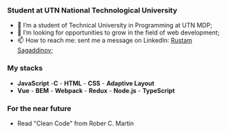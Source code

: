 ### Student at UTN National Technological University

- 🔭 I’m a student of Technical University in Programming at UTN MDP;
- 🤔 I’m looking for opportunities to grow in the field of web development;
- 📫 How to reach me: sent me a message on LinkedIn: [Rustam Sagaddinov](https://www.linkedin.com/in/rustam-sagaddinov);

### My stacks

- **JavaScript** -**C** - **HTML** - **CSS** - **Adaptive Layout**
- **Vue** - **BEM** - **Webpack** - **Redux** - **Node.js** - **TypeScript**

### For the near future

- Read "Clean Code" from Rober C. Martin
